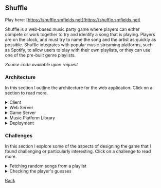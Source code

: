 ## Shuffle
Play here: [https://shuffle.smfields.net](https://shuffle.smfields.net)

Shuffle is a web-based music party game where players can either compete or work together to try and identify a song that is playing. Players are on the clock, and must try to name the song and the artist as quickly as possible. Shuffle integrates with popular music streaming platforms, such as Spotify, to allow users to play with their own playlists, or they can use one of the pre-built genre playlists.

*Source code available upon request*

### Architecture
In this section I outline the architecture for the web application. Click on a section to read more.

<details>
<summary>Client</summary>

The client-side portion of Shuffle is a single-page application written in Typescript and using React. I use SASS modules for styling, and the components I use are a mixture of react-bootstrap components and my own custom components.

</details>


<details>
<summary>Web Server</summary>

The web server is an ASP.NET Core web application written in C#. It's primary purpose is to facilitate the creation of a new game, and then it hands off to the game server to handle the persistent game actions.

The web server utilizes the custom music platform library for any and all interactions with the music platforms.

</details>


<details>
<summary>Game Server</summary>

The game server is an ASP.NET Core web application much like the web server, but its primary purpose is to control the state of active games. Unlike the web sever, the game server has only a single API endpoint which is used to create a new game. The rest of the communication with the game server is done over a SignalR connection directly to the client.

The game server controls the state of the game using timers, and will notify the client via the SignalR connection of any updates to the game state. This architecture prevents the user from being able to interfere with the state of the game like they would if it was being run client-side.

The game server utilizes the custom music platform library for any and all interactions with the music platforms.

</details>

<details>
<summary>Music Platform Library</summary>

The music platform library is a custom C# library I wrote that acts as a level of abstraction on top of the various music platform APIs that exist. It presents a single unified interface that can be used to perform actions such as retrieving playlists and songs or controlling music playback.

By using the music platform library, both the game server and web server are able to interact with the music platform selected by the user without ever needing to worry about which platform they are talking to.

</details>

<details>
<summary>Deployment</summary>

The entire application is hosted off-site through Amazon Web Services. It uses AWS Elastic Beanstalk for the web application deployment, AWS RDS to host a MySQL database, and AWS CodePipeline for continuous deployment. 

The AWS CodePipeline is connected to my GitHub repository and automatically deploys to my production version on merges to the main branch, or my to development version on merges to the dev branch.

The connection to the load balancer is secured using TLS, however the backend connections between the load balancer and the EC2 instances are not.

</details>


### Challenges
In this section I explore some of the aspects of designing the game that I found challenging or particularly interesting. Click on a challenge to read more.

<details>
<summary>Fetching random songs from a playlist</summary>

#### Problem
The whole game relies on being able to choose some random songs off of whatever playlist the user selects, and using those songs to play the game. The challenging part is that the songs are returned from the music platform APIs in pages.

When designing the selection algorithm we have a few requirements:
- Pick songs as randomly as possible. Picking from a subset of all songs is not an option.
- Minimize the number of page requests we have to make. Most of the third-party APIs are rate limited, so we really need to make as few requests as possible. That's on top of the fact that minimizing requests is also going to improve performance on our end.
- We can't assume that all the songs on the playlist will fit in memory at the same time. Therefore we need to keep the songs in pages, and only store the pages we need.

#### Solution
Below is an outline of the algorithm I designed to meet the above requirements, along with some code samples:
1. We will allow the caller to specify the playlist from which they want to select the songs, and the number of songs they want to retrieve.
2. From the playlist provided by the caller we already have some basic information, such as the total number of songs on the playlist.
3. We'll start by generating random numbers to represent the indices of the songs we will eventually fetch. These random numbers must be unique, and they must be within the range of possible song indices for the playlist.
   <details>
   <summary>Code Sample</summary>

    ```csharp
    /// <summary>
    /// Generates <paramref name="count"/> number of random integers between <paramref name="min"/> and <paramref name="max"/>.
    /// </summary>
    /// <param name="min">The minimum integer value that can be generated (inclusive).</param>
    /// <param name="max">The maximum integer value that can be generated (exclusive).</param>
    /// <param name="count">The number of integers to generate.</param>
    /// <returns></returns>
    private List<int> generateUniqueRandomIntegers(int min, int max, int count)
    {
        #region Parameter validation
        Require.True(max > min, "Invalid integer range. Max must be greater than min.");
        Require.True(max - min >= count, "Possible range of integer values is less than the number of integers being generated");
        Require.True(count > 0, "Count requested must be at least 1.");
        #endregion

        int numberRange = max - min; // Range of the possible numbers we can generate
        if (numberRange == count)
        {
            // User has requested every possible number in the range
            return Enumerable.Range(min, count).ToList();
        }

        Random rand = new Random();
        HashSet<int> randomIntegers = new HashSet<int>(); // Collection of the random numbers selected

        if (count > (numberRange / 2))
        {
            // User has requested more than half of the possible range.
            // We can invert the operation, and instead generate the numbers to exclude.
            // Start by adding every number in the range to the generated set
            randomIntegers.UnionWith(Enumerable.Range(min, numberRange));

            // Then remove random numbers until only count numbers remain
            int countToRemove = numberRange - count;
            List<int> intsToRemove = generateUniqueRandomIntegers(min, max, countToRemove);

            foreach (int num in intsToRemove)
            {
                randomIntegers.Remove(num);
            }
        }
        else
        {
            // User has requested less than half of the possible range.
            // Generate random numbers until we reach the correct count.
            while (randomIntegers.Count < count)
            {
                int randomInt = rand.Next(min, max);

                // Ignore duplicates
                if (!randomIntegers.Contains(randomInt))
                {
                    randomIntegers.Add(randomInt);
                }
            }
        }

        return randomIntegers.ToList();
    }
    ```

   </details>
4. Now that we know which indices we're going to want to fetch, we can group them together to form the actual page requests. The purpose of the grouping is to minimize the number of page requests needed to fetch every index.
    <details>
    <summary>Code Sample</summary>

    ```csharp
    /// <summary>
    /// Organizes a list of indices into the smallest number of groups possible while ensuring that the maximum
    /// range of each group does not exceed <paramref name="maxGroupRange"/>. The total number of groups created
    /// can span from 1 all the way up to the count of indices provided.
    /// </summary>
    /// <param name="indices">The list of indices to group.</param>
    /// <param name="maxGroupRange">
    /// The maximum range that the indices of any group may span. 
    /// The range of a group is the value of the highest index minus the value of the smallest index.
    /// </param>
    /// <returns>A list of index groupings</returns>
    private List<List<int>> groupIndices(List<int> indices, int maxGroupRange = 100)
    {
        #region Parameter Validation
        Require.CollectionNotEmpty(indices);
        #endregion

        // Stores the groups of indices
        List<List<int>> groups = new List<List<int>>();

        if (indices.Count == 1)
        {
            // By default a single element is already grouped
            groups.Add(indices);
            return groups;
        }

        // Put the indices in sorted order before grouping
        indices.Sort();

        // Create the first group and place the first index element into that group
        List<int> currentGroup = new List<int>()
        {
            indices[0]
        };
        groups.Add(currentGroup);

        // Iterate through the remaining indices, grouping them into groups where the range of the indices
        // does not exceed maxGroupRange.
        for (int i = 1; i < indices.Count; i++)
        {
            int currentIndex = indices[i];
            int currentGroupMinValue = currentGroup[0];
            if (currentIndex - currentGroupMinValue < maxGroupRange)
            {
                // Element can fit in the current group
                currentGroup.Add(currentIndex);
            }
            else
            {
                // Element can't fit in the current group. We need to start a new group.
                currentGroup = new List<int>()
                {
                    currentIndex
                };
                groups.Add(currentGroup);
            }
        }

        // Return all the index groupings
        return groups;
    }
    ```

    </details>
5. From there we can make the page requests. We request each page, and then we pick out the correct songs from the pages that are returned. 
    <details>
    <summary>Code Sample</summary>

    ```csharp
    /// <summary>
    /// Fetches songs from the playlist based on their indices. It is assumed
    /// that the group contains songs that can all be accessed in a single request.
    /// </summary>
    /// <param name="group">Indices representing the songs to fetch.</param>
    /// <returns>A List of <see cref="SpotifySong"/>s based on the indices in the group.</returns>
    private async Task<List<SpotifySong>> fetchSongGroup(List<int> group)
    {
        // We need the first page of songs to be able to request additional pages
        var firstSongPage = await GetSongs();

        // Calculate the correct offset and limit to use for this group
        int offset = calculateIndexGroupOffset(group);
        int limit = calculateIndexGroupLimit(group);

        // Create the request for a page containing all the songs in the group
        var groupSongPage = await firstSongPage.GetPage(offset, limit);

        // Pull the correct songs out of the page
        List<SpotifySong> groupSongs = new List<SpotifySong>(group.Count);
        foreach (int index in group)
        {
            var song = groupSongPage.Items[index - offset];
            groupSongs.Add(song);
        }

        // Return all the songs from the group
        return groupSongs;
    }
    ```

    </details>
6. Finally we randomize the order of the songs in our list since we previously sorted them all when we were grouping. The overall random song generation function is below:
    <details>
    <summary>Code Sample</summary>

    ```csharp
    /// <summary>
    /// Retrieves a number of random songs from the playlist. Note, it is assumed
    /// that the number of songs requested can be stored in memory rather than
    /// being returned as a paging object.
    /// </summary>
    /// <param name="count">The number of random songs to retrieve</param>
    /// <returns>A collection of random songs off the playlist</returns>
    public async ITask<IReadOnlyCollection<SpotifySong>> GetRandomSongs(int count)
    {
        #region Parameter Validation
        Require.True(count > 0, "Must request at least one random song.");
        #endregion

        // Retrieve the songs off the playlist
        var playlistSongs = await GetSongs();

        #region Playlist Songs Validation
        Require.True(playlistSongs.Total.HasValue, "Number of the songs in the playlist is unknown."); // Can't fetch random songs if we don't know how many songs the playlist has
        Require.True(count <= playlistSongs.Total.Value, "Number of random songs requested exceeds the number of songs on the playlist."); // Can't request more songs than there are on the playlist
        #endregion

        int numSongs = playlistSongs.Total.Value;

        // Pick some random songs based off random indices into the playlist
        List<int> randomSongIndices = generateUniqueRandomIntegers(0, numSongs, count);

        // Group the indices together to minimize the number of requests needed
        List<List<int>> indexGroups = groupIndices(randomSongIndices);

        // Fetch all the songs from each group
        List<SpotifySong> songs = new List<SpotifySong>();
        foreach (List<int> group in indexGroups)
        {
            var groupSongs = await fetchSongGroup(group);
            songs.AddRange(groupSongs);
        }

        // Return all the random songs requested in a random order
        Random r = new Random();
        return songs.OrderBy(song => r.Next()).ToList();
    }
    ```

    </details>

</details>

<details>
<summary>Checking the player's guesses</summary>

#### Problem
When player's submit their guesses for the name of the song or the name of the artist, they are doing so using a text entry field. When I want to check if the guess they provided matches the correct answer, I can't simply compare the two strings for equality. Players have a concept of being *close enough* to the right answer, wherein they would expect to be given credit for their guess even if it doesn't perfectly match the correct answer.

A great example would be if a player guesses "Stairway to Heaven" as the name of the song, but the actual title according to the music platform is "Stairway to Heaven - 1990 Remaster". You and I might both understand that to be close enough, but it's difficult to craft an algorithm that agrees. 

#### Solution
My solution to this problem comes in two phases.

**Phase 1:**
Phase 1 uses a hand crafted algorithm that attempts to address some of the most common errors people make when entering song or artist names. This includes handling things like simple misspellings, but it also includes stripping out unnecessary information such as the "- 1990 Remaster" from the above example.

This is done using a text cleaning function to remove the unnecessary information from the correct string, then using a string similarity function to calculate the similarity between the guess and the now cleaned correct string.

**Phase 2:**
Phase 2 is something I have planned for the future, and it will hopefully be able to better address this issue in the long term. The idea is to train a machine learning algorithm using the actual data collected from people playing the game. I will store peoples guesses as they play, then at a later time I will ask volunteers to help categorize guesses as being close enough or not close enough.

Hopefully with enough data I can train the algorithm to understand which pieces of the string are important, and which are mostly ignored when determining correctness.

</details>


[Back](README.md)
